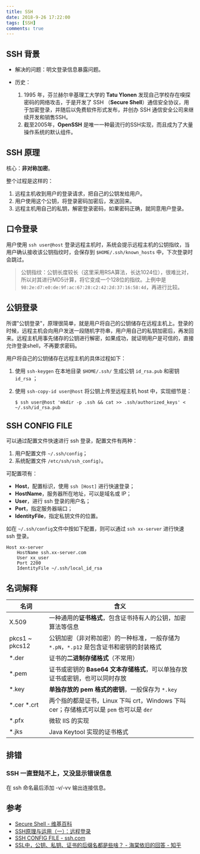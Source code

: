 ```yaml
---
title: SSH
date: 2018-9-26 17:22:00
tags: [SSH]
comments: true
---
```



## SSH 背景

- 解决的问题：明文登录信息暴露问题。

- 历史：
  1. 1995 年，芬兰赫尔辛基理工大学的 **Tatu Ylonen** 发现自己学校存在嗅探密码的网络攻击，于是开发了 SSH （**Secure Shell**）通信安全协议，用于加密登录，并随后以免费软件形式发布，并创办 SSH 通信安全公司来继续开发和销售SSH。
  2. 截至2005年，**OpenSSH** 是唯一一种最流行的SSH实现，而且成为了大量操作系统的默认组件。

## SSH 原理

核心：**非对称加密**。

整个过程是这样的：

1. 远程主机收到用户的登录请求，把自己的公钥发给用户。
2. 用户使用这个公钥，将登录密码加密后，发送回来。
3. 远程主机用自己的私钥，解密登录密码，如果密码正确，就同意用户登录。

## 口令登录

用户使用 `ssh user@host` 登录远程主机时，系统会提示远程主机的公钥指纹，当用户确认接收该公钥指纹时，会保存到 `$HOME/.ssh/known_hosts` 中，下次登录时会跳过。

> 公钥指纹：公钥长度较长（这里采用RSA算法，长达1024位），很难比对，所以对其进行MD5计算，将它变成一个128位的指纹。上例中是 `98:2e:d7:e0:de:9f:ac:67:28:c2:42:2d:37:16:58:4d`，再进行比较。

## 公钥登录

所谓"公钥登录"，原理很简单，就是用户将自己的公钥储存在远程主机上。登录的时候，远程主机会向用户发送一段随机字符串，用户用自己的私钥加密后，再发回来。远程主机用事先储存的公钥进行解密，如果成功，就证明用户是可信的，直接允许登录shell，不再要求密码。

用户将自己的公钥储存在远程主机的具体过程如下：

1. 使用 `ssh-keygen` 在本地目录 `$HOME/.ssh/` 生成公钥 `id_rsa.pub` 和密钥 `id_rsa` ；

2. 使用 `ssh-copy-id user@host` 将公钥上传至远程主机 host 中，实现细节是：

   ```shell
   $ ssh user@host 'mkdir -p .ssh && cat >> .ssh/authorized_keys' < ~/.ssh/id_rsa.pub
   ```

## SSH CONFIG FILE

可以通过配置文件快速进行 ssh 登录，配置文件有两种：

1. 用户配置文件 `~/.ssh/config`；
2. 系统配置文件 `/etc/ssh/ssh_config)`。

可配置项有：

- **Host**，配置标识，使用 `ssh [Host]` 进行快速登录；
- **HostName**，服务器所在地址，可以是域名或 IP；
- **User**，进行 ssh 登录的用户名；
- **Port**，指定服务器端口；
- **IdentityFile**，指定私钥文件的位置。

如在 `~/.ssh/config`文件中按如下配置，则可以通过 `ssh xx-server` 进行快速 ssh 登录。

```
Host xx-server
    HostName ssh.xx-server.com
    User xx_user
    Port 2200
    IdentityFile ~/.ssh/local_id_rsa
```

## 名词解释

| 名词           | 含义                                                         |
| -------------- | ------------------------------------------------------------ |
| X.509          | 一种通用的**证书格式**，包含证书持有人的公钥，加密算法等信息 |
| pkcs1 ~ pkcs12 | 公钥加密（非对称加密）的一种标准，一般存储为 `*.pN`，`*.p12` 是包含证书和密钥的封装格式 |
| *.der          | 证书的**二进制存储格式**（不常用）                           |
| *.pem          | 证书或密钥的 **Base64 文本存储格式**，可以单独存放证书或密钥，也可以同时存放 |
| *.key          | **单独存放的 pem 格式的密钥**，一般保存为 `*.key`            |
| *.cer *.crt    | 两个指的都是证书，Linux 下叫 crt，Windows 下叫 cer；存储格式可以是 `pem` 也可以是 `der` |
| *.pfx          | 微软 IIS 的实现                                              |
| *.jks          | Java Keytool 实现的证书格式                                  |

## 排错

### SSH 一直登陆不上，又没显示错误信息

在 ssh 命名最后添加 -v/-vv 输出连接信息。

## 参考

- [Secure Shell - 维基百科](https://zh.wikipedia.org/zh-cn/Secure_Shell)
- [SSH原理与运用（一）：远程登录](http://www.ruanyifeng.com/blog/2011/12/ssh_remote_login.html)
- [SSH CONFIG FILE - ssh.com](https://www.ssh.com/ssh/config/)
- [SSL中，公钥、私钥、证书的后缀名都是些啥？ - 海棠依旧的回答 - 知乎](https://www.zhihu.com/question/29620953/answer/242467271)


